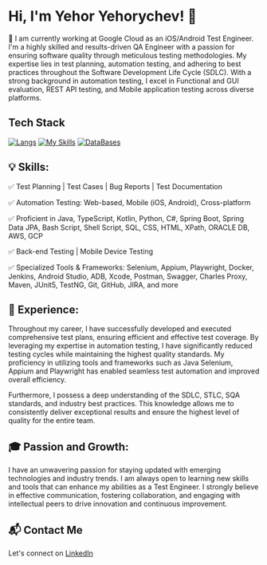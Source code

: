 # Hi, I'm Yehor Yehorychev! 👋

🔭 I am currently working at Google Cloud as an iOS/Android Test Engineer.
I'm a highly skilled and results-driven QA Engineer with a passion for ensuring software quality through meticulous testing methodologies. My expertise lies in test planning, automation testing, and adhering to best practices throughout the Software Development Life Cycle (SDLC). With a strong background in automation testing, I excel in Functional and GUI evaluation, REST API testing, and Mobile application testing across diverse platforms.

## Tech Stack
[![Langs](https://skillicons.dev/icons?i=java,ts,js,cs,py,bash,html,css)](https://skillicons.dev)
[![My Skills](https://skillicons.dev/icons?i=selenium,gherkin,docker,spring,postman,jenkins,androidstudio,maven)](https://skillicons.dev)
[![DataBases](https://skillicons.dev/icons?i=mysql,sqlite,apple,linux,windows,aws,gcp,git)](https://skillicons.dev)

## 💡 Skills:

✅ Test Planning | Test Cases | Bug Reports | Test Documentation

✅ Automation Testing: Web-based, Mobile (iOS, Android), Cross-platform

✅ Proficient in Java, TypeScript, Kotlin, Python, C#, Spring Boot, Spring Data JPA, Bash Script, Shell Script, SQL, CSS, HTML, XPath, ORACLE DB, AWS, GCP

✅ Back-end Testing | Mobile Device Testing

✅ Specialized Tools & Frameworks: Selenium, Appium, Playwright, Docker, Jenkins, Android Studio, ADB, Xcode, Postman, Swagger, Charles Proxy, Maven, JUnit5, TestNG, Git, GitHub, JIRA, and more

## 💼 Experience:

Throughout my career, I have successfully developed and executed comprehensive test plans, ensuring efficient and effective test coverage. By leveraging my expertise in automation testing, I have significantly reduced testing cycles while maintaining the highest quality standards. My proficiency in utilizing tools and frameworks such as Java Selenium, Appium and Playwright has enabled seamless test automation and improved overall efficiency.

Furthermore, I possess a deep understanding of the SDLC, STLC, SQA standards, and industry best practices. This knowledge allows me to consistently deliver exceptional results and ensure the highest level of quality for the entire team.

## 🎓 Passion and Growth:

I have an unwavering passion for staying updated with emerging technologies and industry trends. I am always open to learning new skills and tools that can enhance my abilities as a Test Engineer. I strongly believe in effective communication, fostering collaboration, and engaging with intellectual peers to drive innovation and continuous improvement.

## 📬 Contact Me
Let's connect on [LinkedIn](https://www.linkedin.com/in/egor-egorychev/)
